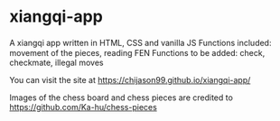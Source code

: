 # xiangqi-app
A xiangqi app written in HTML, CSS and vanilla JS
Functions included:　movement of the pieces, reading FEN
Functions to be added: check, checkmate, illegal moves

You can visit the site at https://chijason99.github.io/xiangqi-app/

Images of the chess board and chess pieces are credited to https://github.com/Ka-hu/chess-pieces
